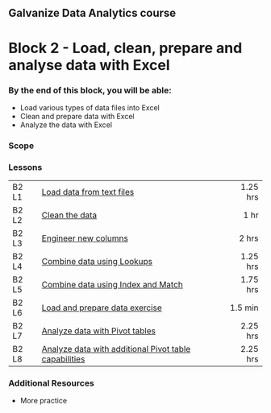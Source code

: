 ## Galvanize Data Analytics course
# Block 2 - Load, clean, prepare and analyse data with Excel

### By the end of this block, you will be able:

* Load various types of data files into Excel
* Clean and prepare data with Excel
* Analyze the data with Excel 

### Scope 


### Lessons
|  |  | |
|----|-------|-------:|
|B2 L1 | [Load data from text files](l1-load_data_from_text_files/load_data_from_text_files.md)|1.25 hrs|
|B2 L2 | [Clean the data](B2_L2-Clean_the_data.md)|1 hr|
|B2 L3 | [Engineer new columns](B2_L3-Engineer_new_columns.md)|2 hrs|
|B2 L4 | [Combine data using Lookups](B2_L4-Combine_data_using_Lookups.md)|1.25 hrs|
|B2 L5 | [Combine data using Index and Match](B2_L5-Combine_data_using_Index_Match.md)|1.75 hrs|
|B2 L6 | [Load and prepare data exercise](B2_L6-Load_prepare_data_exercise.md)|1.5 min|
|B2 L7 | [Analyze data with Pivot tables](B2_L7-Analyze_data_with_pivot_tables.md)|2.25 hrs|
|B2 L8 | [Analyze data with additional Pivot table capabilities](B2_L8-Additional_Pivot_capabilities.md)|2.25 hrs|

### Additional Resources

* More practice

